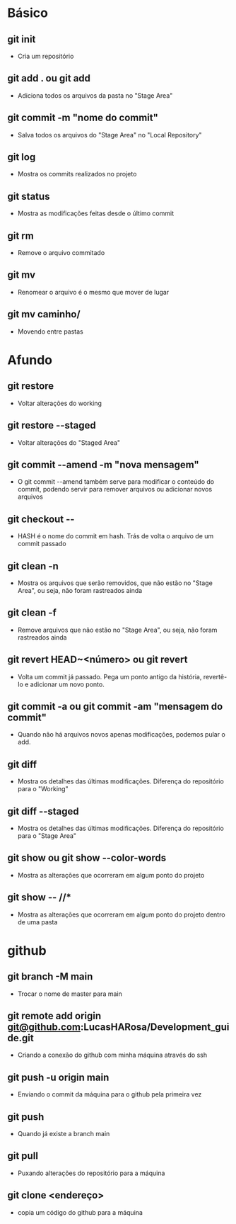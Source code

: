 # Básico
## git init
- Cria um repositório

## git add . ou git add <file>
- Adiciona todos os arquivos da pasta no "Stage Area"

## git commit -m "nome do commit"
- Salva todos os arquivos do "Stage Area" no "Local Repository"

## git log
- Mostra os commits realizados no projeto

## git status
- Mostra as modificações feitas desde o último commit

## git rm <file>
- Remove o arquivo commitado

## git mv <nomeantigo> <nomenovo>
- Renomear o arquivo é o mesmo que mover de lugar

## git mv <file> caminho/<file>
- Movendo entre pastas

# Afundo
## git restore <file>
- Voltar alterações do working

## git restore --staged <file>
- Voltar alterações do "Staged Area"

## git commit --amend -m "nova mensagem"
- O git commit --amend também serve para modificar o conteúdo do commit, podendo servir para remover arquivos ou adicionar novos arquivos

## git checkout <HASH> -- <file>
- HASH é o nome do commit em hash. Trás de volta o arquivo de um commit passado

## git clean -n
- Mostra os arquivos que serão removidos, que não estão no "Stage Area", ou seja, não foram rastreados ainda

## git clean -f
- Remove arquivos que não estão no "Stage Area", ou seja, não foram rastreados ainda

## git revert HEAD~<número> ou git revert <HASH>
- Volta um commit já passado. Pega um ponto antigo da história, revertê-lo e adicionar um novo ponto.

## git commit -a ou git commit -am "mensagem do commit"
- Quando não há arquivos novos apenas modificações, podemos pular o add.

## git diff
- Mostra os detalhes das últimas modificações. Diferença do repositório para o "Working"

## git diff --staged
- Mostra os detalhes das últimas modificações. Diferença do repositório para o "Stage Area"

## git show <HASH> ou git show <HASH> --color-words
- Mostra as alterações que ocorreram em algum ponto do projeto

## git show <HASH> -- <pasta>/<pasta>/*
- Mostra as alterações que ocorreram em algum ponto do projeto dentro de uma pasta



# github
## git branch -M main
- Trocar o nome de master para main
## git remote add origin git@github.com:LucasHARosa/Development_guide.git
- Criando a conexão do github com minha máquina através do ssh
## git push -u origin main 
- Enviando o commit da máquina para o github pela primeira vez
## git push
- Quando já existe a branch main
## git pull
- Puxando alterações do repositório para a máquina 
## git clone <endereço>
- copia um código do github para a máquina